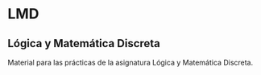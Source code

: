 # LMD
## Lógica y Matemática Discreta

Material para las prácticas de la asignatura Lógica y Matemática Discreta.

